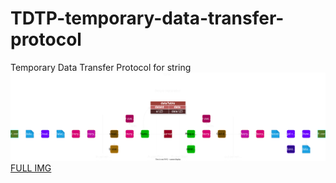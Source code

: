 
<h1>TDTP-temporary-data-transfer-protocol</h1>
Temporary Data Transfer Protocol for string
<br>
<a href="https://raw.githubusercontent.com/sunaipa5/TDTP-temporary-data-transfer-protocol/0405269a38453621486144868909286bff0928fe/temp-protocol.svg"><img src="https://github.com/sunaipa5/TDTP-temporary-data-transfer-protocol/blob/main/temp-protocol.svg" /></a>
<a href="https://raw.githubusercontent.com/sunaipa5/TDTP-temporary-data-transfer-protocol/0405269a38453621486144868909286bff0928fe/temp-protocol.svg">FULL IMG<a/>
